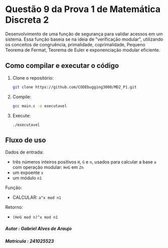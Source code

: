 # Questão 9 da Prova 1 de Matemática Discreta 2
Desenvolvimento de uma função de segurança para validar acessos em um sistema. Essa função baseia
se na ideia de "verificação modular", utilizando os conceitos de congruência, primalidade, coprimalidade, Pequeno
 Teorema de Fermat, Teorema de Euler e exponenciação modular eficiente.

 ## Como compilar e executar o código

1. Clone o repositório:
   ```bash
   git clone https://github.com/CODEbugging3000/MD2_P1.git
2. Compile:
    ```bash
    gcc main.c -o executavel
    ```
3. Execute:
    ```
    ./executavel
    ```

## Fluxo de uso

Dados de entrada: 
-  três números inteiros positivos ``H``, ``G`` e ``n``, usados para calcular a base `a` com operação modular: ``H⊘G`` em ``Zn``
-  um expoente `x`
-  um módulo `n1`

Função:
- CALCULAR: ``a^x mod n1``

Retorno:
- ``(H⊘G mod n)^x mod n1`` 

##### Autor : Gabriel Alves de Araujo 
##### Matrícula : 241025523
